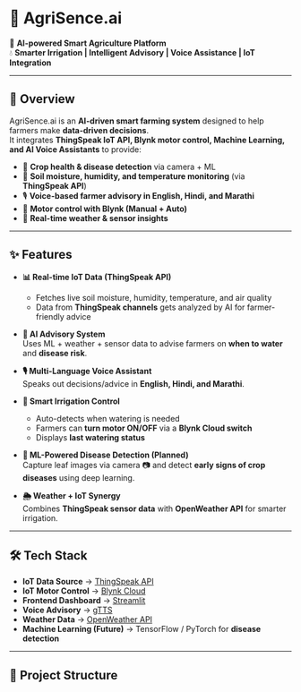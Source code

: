 # 🌱 AgriSence.ai  

🚜 **AI-powered Smart Agriculture Platform**  
💧 **Smarter Irrigation | Intelligent Advisory | Voice Assistance | IoT Integration**  

---

## 📖 Overview  
AgriSence.ai is an **AI-driven smart farming system** designed to help farmers make **data-driven decisions**.  
It integrates **ThingSpeak IoT API, Blynk motor control, Machine Learning, and AI Voice Assistants** to provide:  

- 🌾 **Crop health & disease detection** via camera + ML  
- 🌱 **Soil moisture, humidity, and temperature monitoring** (via **ThingSpeak API**)  
- 🎙 **Voice-based farmer advisory in English, Hindi, and Marathi**  
- 🚜 **Motor control with Blynk (Manual + Auto)**  
- 📡 **Real-time weather & sensor insights**  

---

## ✨ Features  

- **📊 Real-time IoT Data (ThingSpeak API)**  
  - Fetches live soil moisture, humidity, temperature, and air quality  
  - Data from **ThingSpeak channels** gets analyzed by AI for farmer-friendly advice  

- **🤖 AI Advisory System**  
  Uses ML + weather + sensor data to advise farmers on **when to water** and **disease risk**.  

- **🎙 Multi-Language Voice Assistant**  
  Speaks out decisions/advice in **English, Hindi, and Marathi**.  

- **🚜 Smart Irrigation Control**  
  - Auto-detects when watering is needed  
  - Farmers can **turn motor ON/OFF** via a **Blynk Cloud switch**  
  - Displays **last watering status**  

- **🌾 ML-Powered Disease Detection (Planned)**  
  Capture leaf images via camera 📷 and detect **early signs of crop diseases** using deep learning.  

- **🌦 Weather + IoT Synergy**  
  Combines **ThingSpeak sensor data** with **OpenWeather API** for smarter irrigation.  

---

## 🛠 Tech Stack  

- **IoT Data Source** → [ThingSpeak API](https://thingspeak.com/)  
- **IoT Motor Control** → [Blynk Cloud](https://blynk.cloud/)  
- **Frontend Dashboard** → [Streamlit](https://streamlit.io/)  
- **Voice Advisory** → [gTTS](https://pypi.org/project/gTTS/)  
- **Weather Data** → [OpenWeather API](https://openweathermap.org/api)  
- **Machine Learning (Future)** → TensorFlow / PyTorch for **disease detection**  

---

## 📂 Project Structure  

